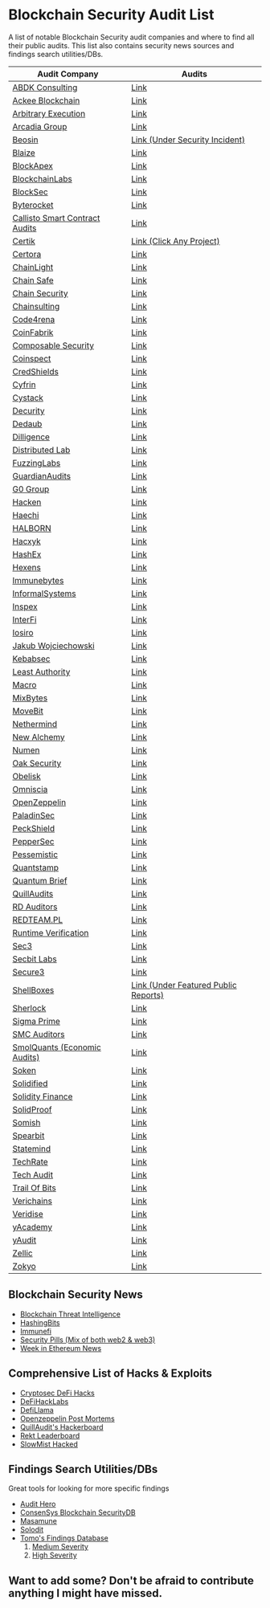# Blockchain Security Audit List
A list of notable Blockchain Security audit companies and where to find all their public audits. This list also contains security news sources and findings search utilities/DBs. 

| Audit Company                                                                        | Audits 
|---|---|
| [ABDK Consulting](https://www.abdk.consulting/)                                      | [Link](https://github.com/abdk-consulting/audits)                     
| [Ackee Blockchain](https://ackeeblockchain.com/blog/)                                | [Link](https://ackeeblockchain.com/blog/category/audits/)
| [Arbitrary Execution](https://www.arbitraryexecution.com/blog/)                      | [Link](https://github.com/arbitraryexecution/publications)
| [Arcadia Group](https://arcadiamgroup.com/)                                          | [Link](https://www.arcadia.agency/auditReports)
| [Beosin](https://beosin.com/)                                                        | [Link (Under Security Incident)](https://beosin.com/resources)
| [Blaize](https://blaize.tech/security/)                                              | [Link](https://blaize.tech/clients/)
| [BlockApex](https://blockapex.io)                                                    | [Link](https://blockapex.io/audit-reports/)   
| [BlockchainLabs](https://www.blockchainlabs.nz/home)                                 | [Link](https://github.com/BlockchainLabsNZ/audits)
| [BlockSec](https://blocksecteam.com)                                                 | [Link](https://github.com/blocksecteam/audit-reports)
| [Byterocket](https://byterocket.com/)                                                | [Link](https://byterocket.com/audits)
| [Callisto Smart Contract Audits](https://callisto.network/smart-contract-audit/)     | [Link](https://callisto.network/security-audits/)
| [Certik](https://www.certik.org/)                                                    | [Link (Click Any Project)](https://www.certik.com/)
| [Certora](https://www.certora.com/)                                                  | [Link](https://www.certora.com/#Reports)
| [ChainLight](https://chainlight.io/)                                                 | [Link](https://github.com/theori-io/web3-publications)
| [Chain Safe](https://chainsafe.io/)                                                  | [Link](https://github.com/ChainSafe/audits)
| [Chain Security](https://chainsecurity.com/)                                         | [Link](https://chainsecurity.com/audits/)
| [Chainsulting](https://chainsulting.de/)                                             | [Link](https://github.com/chainsulting/Smart-Contract-Security-Audits)
| [Code4rena](https://code4rena.com/)                                                  | [Link](https://github.com/orgs/code-423n4/repositories?q=findings&type=all&language=&sort=)
| [CoinFabrik](https://www.coinfabrik.com/)                                            | [Link](https://blog.coinfabrik.com/category/smart-contracts/smart-contract-audit-smart-contracts/)
| [Composable Security](https://composable-security.com/)                              | [Link](https://github.com/ComposableSecurity#professional-collaboration)
| [Coinspect](https://www.coinspect.com/)                                              | [Link](https://github.com/coinspect/publications)
| [CredShields](https://credshields.com/index.html)                                    | [Link](https://github.com/Credshields/Audit-Reports)
| [Cyfrin](https://www.cyfrin.io/)                                                     | [Link](https://github.com/ChainAccelOrg/cyfrin-audit-reports)
| [Cystack](https://cystack.net/)                                                      | [Link](https://github.com/cystack/security-audit-reports)
| [Decurity](https://decurity.io/)                                                     | [Link](https://github.com/Decurity/audits)
| [Dedaub](https://www.dedaub.com/)                                                    | [Link](https://github.com/Dedaub/audits)
| [Dilligence](https://consensys.net/diligence/)                                       | [Link](https://github.com/orgs/ConsenSys/repositories?q=audit&type=all&language=&sort=)
| [Distributed Lab](https://distributedlab.com/)                                       | [Link](https://github.com/dl-solidity-library/audits)
| [FuzzingLabs](https://fuzzinglabs.com/)                                              | [Link](https://fuzzinglabs.com/blockchain-security-fuzzing/)
| [GuardianAudits](https://guardianaudits.com/)                                        | [Link](https://github.com/GuardianAudits/Audits)
| [G0 Group](https://github.com/g0-group)                                              | [Link](https://github.com/g0-group/Audits)
| [Hacken](https://hacken.io/)                                                         | [Link](https://hacken.io/audits/)
| [Haechi](https://audit.haechi.io/#main)                                              | [Link](https://audit.haechi.io/archive)
| [HALBORN](https://halborn.com/)                                                      | [Link](https://github.com/HalbornSecurity/PublicReports)
| [Hacxyk](https://hacxyk.com/)                                                        | [Link](https://hacxyk.com/)
| [HashEx](https://hashex.org/)                                                        | [Link](https://blog.hashex.org/tagged/audit)
| [Hexens](https://hexens.io/)                                                         | [Link](https://hexens.io/audits)
| [Immunebytes](https://www.immunebytes.com/)                                          | [Link](https://github.com/ImmuneBytes/Smart-Contract-Audit-Reports/)
| [InformalSystems](https://informal.systems/)                                         | [Link](https://github.com/informalsystems/audits)
| [Inspex](https://inspex.co/)                                                         | [Link](https://app.inspex.co/library)
| [InterFi](https://www.interfi.network/)                                              | [Link](https://www.interfi.network/audits)
| [Iosiro](https://www.iosiro.com/)                                                    | [Link](https://www.iosiro.com/audits)
| [Jakub Wojciechowski](https://kudelskisecurity.com)                                  | [Link](https://research.kudelskisecurity.com/?s=audit)
| [Kebabsec](https://kebabsec.xyz/)                                                    | [Link](https://kebabsec.xyz/audits/)
| [Least Authority](https://leastauthority.com/)                                       | [Link](https://leastauthority.com/security-consulting/published-audits/)
| [Macro](https://0xmacro.com/)                                                        | [Link](https://0xmacro.com/library)
| [MixBytes](https://mixbytes.io/)                                                     | [Link](https://github.com/mixbytes/audits_public)
| [MoveBit](https://www.movebit.xyz/)                                                  | [Link](https://www.movebit.xyz/#project)
| [Nethermind](https://nethermind.io/)                                                 | [Link](https://nethermind.io/smart-contracts-audits/)
| [New Alchemy](https://newalchemy.io/)                                                | [Link](https://medium.com/new-alchemy/tagged/security)
| [Numen](https://www.numencyber.com/)                                                 | [Link](https://github.com/numencyber/Public_Report)
| [Oak Security](https://www.oaksecurity.io/)                                          | [Link](https://github.com/oak-security/audit-reports)
| [Obelisk](https://obeliskauditing.com/)                                              | [Link](https://obeliskauditing.com/audits)
| [Omniscia](https://omniscia.io/about-us)                                             | [Link](https://omniscia.io/)
| [OpenZeppelin](https://openzeppelin.com/)                                            | [Link](https://blog.openzeppelin.com/security-audits/)
| [PaladinSec](https://paladinsec.co/)                                                 | [Link](https://paladinsec.co/audits/)
| [PeckShield](https://peckshield.com/en)                                              | [Link](https://github.com/peckshield/publications/tree/master/audit_reports)
| [PepperSec](https://peppersec.com/)                                                  | [Link](https://github.com/peppersec/public-audit-reports)
| [Pessemistic](https://pessimistic.io/)                                               | [Link](https://github.com/pessimistic-io/audits)
| [Quantstamp](https://quantstamp.com/)                                                | [Link](https://github.com/orgs/quantstamp/repositories?q=review&type=all&language=&sort=)
| [Quantum Brief](https://quantumbrief.io/)                                            | [Link](https://drive.google.com/drive/folders/1v48mOJcyFCY9Z2EVqdTd5hKrzNrxJ5dy)
| [QuillAudits](https://audits.quillhash.com/smart-contract-audit)                     | [Link](https://audits.quillhash.com/audits)
| [RD Auditors](https://www.rdauditors.com/)                                           | [Link](https://www.rdauditors.com/audits/)
| [REDTEAM.PL](https://redteam.pl/)                                                    | [Link](https://github.com/redteampl/public_reports)
| [Runtime Verification](https://runtimeverification.com/)                             | [Link](https://github.com/runtimeverification/publications#smart-contracts-security-audit-and-formal-verification)
| [Sec3](https://www.sec3.dev/)                                                        | [Link](https://github.com/sec3-service/reports)
| [Secbit Labs](https://secbit.io/)                                                    | [Link](https://github.com/orgs/sec-bit/repositories?q=audit&type=all&language=&sort=)
| [Secure3](https://www.secure3.io/)                                                   | [Link](https://github.com/orgs/Secure3Audit/repositories)
| [ShellBoxes](https://audit.shellboxes.com/)                                          | [Link (Under Featured Public Reports)](https://audit.shellboxes.com/)
| [Sherlock](https://www.sherlock.xyz/)                                                | [Link](https://github.com/sherlock-protocol/sherlock-reports)
| [Sigma Prime](https://sigmaprime.io/)                                                | [Link](https://github.com/sigp/public-audits)
| [SMC Auditors](https://smcauditors.com/index.html)                                   | [Link](https://github.com/smcauditors/smart-contract-audits)
| [SmolQuants (Economic Audits)](https://www.smolquants.xyz/)                          | [Link](https://github.com/orgs/smolquants/repositories?q=audit&type=all&language=&sort=)
| [Soken](https://soken.io/)                                                           | [Link](https://soken.io/audit-reports/)
| [Solidified](https://solidified.io/)                                                 | [Link](https://github.com/solidified-platform/audits)
| [Solidity Finance](https://solidity.finance/)                                        | [Link](https://solidity.finance/audits/)
| [SolidProof](https://solidproof.io/)                                                 | [Link](https://github.com/solidproof/projects)
| [Somish](https://www.somish.com/blockchain/smart-contract-audit/)                    | [Link](https://www.somish.com/portfolio)
| [Spearbit](https://spearbit.com/)                                                    | [Link](https://github.com/spearbit/portfolio)
| [Statemind](https://statemind.io/)                                                   | [Link](https://github.com/statemindio/public-audits)
| [TechRate](https://techrate.org/)                                                    | [Link](https://techrate.org/#product-list)
| [Tech Audit](https://www.tech-audit.org/)                                            | [Link](https://github.com/Tech-Audit/Smart-Contract-Audits)
| [Trail Of Bits](https://www.trailofbits.com/)                                        | [Link](https://github.com/trailofbits/publications#smart-contracts)
| [Verichains](https://www.verichains.io/)                                             | [Link](https://github.com/verichains/public-audit-reports)
| [Veridise](https://veridise.com/)                                                    | [Link](https://veridise.com/audits/)
| [yAcademy](https://yacademy.dev/)                                                    | [Link](https://reports.yacademy.dev/)
| [yAudit](https://yaudit.dev/)                                                        | [Link](https://reports.yaudit.dev/)
| [Zellic](https://www.zellic.io/)                                                     | [Link](https://github.com/Zellic/publications)
| [Zokyo](https://www.zokyo.io/)                                                       | [Link](https://github.com/zokyo-sec/audit-reports)

## Blockchain Security News
* [Blockchain Threat Intelligence](https://newsletter.blockthreat.io/archive)
* [HashingBits](https://quillaudits.substack.com/)
* [Immunefi](https://immunefi.medium.com/)
* [Security Pills (Mix of both web2 & web3)](https://newsletter.securitypills.news/)
* [Week in Ethereum News](https://weekinethereumnews.com/)

## Comprehensive List of Hacks & Exploits
* [Cryptosec DeFi Hacks](https://cryptosec.info/defi-hacks/)
* [DeFiHackLabs](https://github.com/SunWeb3Sec/DeFiHackLabs)
* [DefiLlama](https://defillama.com/hacks)
* [Openzeppelin Post Mortems](https://forum.openzeppelin.com/t/list-of-ethereum-smart-contracts-post-mortems/1191)
* [QuillAudit's Hackerboard](https://www.quillaudits.com/tools/hackerboard)
* [Rekt Leaderboard](https://rekt.news/leaderboard/)
* [SlowMist Hacked](https://hacked.slowmist.io/en/)

## Findings Search Utilities/DBs
Great tools for looking for more specific findings
* [Audit Hero](https://audit-hero.com/finding)
* [ConsenSys Blockchain SecurityDB](https://consensys.github.io/blockchainSecurityDB/)
* [Masamune](https://masamune.app/?#)
* [Solodit](https://solodit.xyz)
* [Tomo's Findings Database](https://twitter.com/tom_eth_dev/status/1606832631282565122)
  1. [Medium Severity](https://tom-sol.notion.site/c433c81fc5964fb8b32c59ce98fec3df?v=c5ffb5c86778424c9a1fe3dd6f7f00f3)
  2. [High Severity](https://tom-sol.notion.site/f9d3a62122d34b479b52ea3e0583bd57?v=9c303b31cca845638e78c25da29fa5de)

## Want to add some? Don't be afraid to contribute anything I might have missed.
